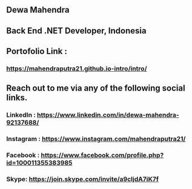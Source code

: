 ## Dewa Mahendra
## Back End .NET Developer, Indonesia

## Portofolio Link :
### https://mahendraputra21.github.io-intro/intro/

## Reach out to me via any of the following social links.

### LinkedIn : https://www.linkedin.com/in/dewa-mahendra-92137688/

### Instagram : https://www.instagram.com/mahendraputra21/

### Facebook : https://www.facebook.com/profile.php?id=100011355383985

### Skype: https://join.skype.com/invite/a9cljdA7iK7f
